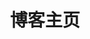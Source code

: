 ---
home: true
layout: BlogHome
icon: home
title: 博客主页
bgImage: /assets/images/bgImage.avif
heroImage: /logo.avif
heroText: 孟古一的博客
heroFullScreen: true
tagline: 世界上没有绝对的正义，只有不同的观点和立场。
projects:
  - icon: book
    name: 博客主页
    desc: 猫窝
    link: https://blog.mengguyi.com/

  - icon: link
    name: 随手贴
    desc: 随便写的东西
    link: https://blog.mengguyi.com/posts/

  - icon: fas fa-newspaper
    name: 文章
    desc: 分享各种文章
    link: https://blog.mengguyi.com/articles/

  - icon: fas fa-user-group
    name: 友情链接
    desc: 我的好伙伴们
    link: https://blog.mengguyi.com/articles/friends.html

  - icon: fas fa-hard-drive
    name: 孟古一的网盘
    desc: 一些有用的东西
    link: https://drive.mengguyi.com/

  - icon: music
    name: 音乐解锁
    desc: 移除已购音乐的加密保护
    link: https://unlock-music.mengguyi.com/

  - icon: fab fa-telegram
    name: TG 频道
    desc: 古一的 Telegram 频道
    link: https://diary.mengguyi.com/

  - icon: fab fa-github
    name: Github 加速
    desc: 加速中国 Github 访问
    link: https://gh-proxy.mengguyi.com/

  - icon: cloud
    name: 服务器状态
    desc: UptimeFlare
    link: https://mengguyistatus.com/

  - icon: key
    name: GPG 公钥
    desc: 孟古一的 GPG 公钥
    link: https://pubkey.mengguyi.com/

footer: <a href="https://icp.gov.moe/?keyword=20230543" target="_blank">萌ICP备20230543号</a>
---